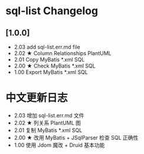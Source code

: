 <!-- Keep a Changelog guide -> https://keepachangelog.com -->

# sql-list Changelog

## [1.0.0]

- 2.03 add sql-list.err.md file
- 2.02 ★ Column Relationships PlantUML
- 2.01 Copy MyBatis *.xml SQL
- 2.00 ★ Check MyBatis *.xml SQL
- 1.00 Export MyBatis *.xml SQL

# 中文更新日志

- 2.03 增加 sql-list.err.md 文件
- 2.02 ★ 列关系 PlantUML 图
- 2.01 复制 MyBatis *.xml SQL
- 2.00 ★ 改用 MyBatis + JSqlParser 检查 SQL 正确性
- 1.00 使用 Jdom 魔改 + Druid 基本功能
